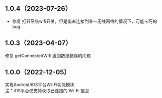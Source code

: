 ## 1.0.4（2023-07-26）
+ 修复 打开系统wifi开关，但是尚未连接到某一无线网络的情况下，可能卡死的bug
## 1.0.3（2023-04-07）
修复 getConnectedWifi 返回数据错误的问题
## 1.0.0（2022-12-05）
实现Android/iOS平台Wi-Fi功能模块  
注：iOS平台仅支持获取已连接的 Wi-Fi 信息
